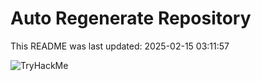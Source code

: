 # Auto Regenerate Repository

This README was last updated: 2025-02-15 03:11:57

 ![TryHackMe](https://tryhackme.com/badge/533634)